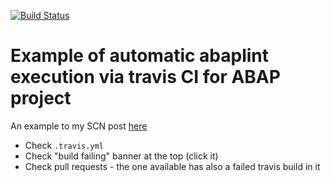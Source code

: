 [![Build Status](https://travis-ci.org/sbcgua/abaplinted_sample.svg?branch=master)](https://travis-ci.org/sbcgua/abaplinted_sample)

# Example of automatic abaplint execution via travis CI for ABAP project

An example to my SCN post [here](https://blogs.sap.com/2018/12/25/automatic-checking-of-your-abap-code-in-githubgitlab-with-ci-and-abaplint
)

- Check `.travis.yml`
- Check "build failing" banner at the top (click it)
- Check pull requests - the one available has also a failed travis build in it
